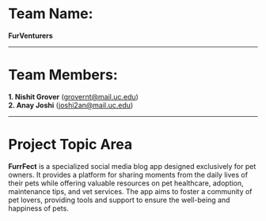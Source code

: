 # Team Name:  
**FurVenturers**

---

# Team Members:  
**1. Nishit Grover** (grovernt@mail.uc.edu)  
**2. Anay Joshi** (joshi2an@mail.uc.edu)

---

# Project Topic Area  
**FurrFect** is a specialized social media blog app designed exclusively for pet owners. It provides a platform for sharing moments from the daily lives of their pets while offering valuable resources on pet healthcare, adoption, maintenance tips, and vet services. The app aims to foster a community of pet lovers, providing tools and support to ensure the well-being and happiness of pets.
